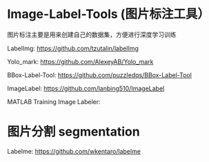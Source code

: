 # Image-Label-Tools (图片标注工具）

图片标注主要是用来创建自己的数据集，方便进行深度学习训练

LabelImg: https://github.com/tzutalin/labelImg

Yolo_mark: https://github.com/AlexeyAB/Yolo_mark

BBox-Label-Tool: https://github.com/puzzledqs/BBox-Label-Tool

ImageLabel: https://github.com/lanbing510/ImageLabel

MATLAB Training Image Labeler:

# 图片分割 segmentation

Labelme: https://github.com/wkentaro/labelme
